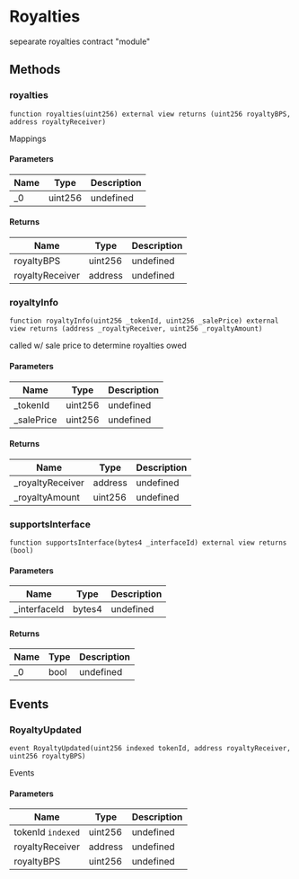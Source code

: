 # Royalties





sepearate royalties contract &quot;module&quot;



## Methods

### royalties

```solidity
function royalties(uint256) external view returns (uint256 royaltyBPS, address royaltyReceiver)
```

Mappings



#### Parameters

| Name | Type | Description |
|---|---|---|
| _0 | uint256 | undefined |

#### Returns

| Name | Type | Description |
|---|---|---|
| royaltyBPS | uint256 | undefined |
| royaltyReceiver | address | undefined |

### royaltyInfo

```solidity
function royaltyInfo(uint256 _tokenId, uint256 _salePrice) external view returns (address _royaltyReceiver, uint256 _royaltyAmount)
```

called w/ sale price to determine royalties owed



#### Parameters

| Name | Type | Description |
|---|---|---|
| _tokenId | uint256 | undefined |
| _salePrice | uint256 | undefined |

#### Returns

| Name | Type | Description |
|---|---|---|
| _royaltyReceiver | address | undefined |
| _royaltyAmount | uint256 | undefined |

### supportsInterface

```solidity
function supportsInterface(bytes4 _interfaceId) external view returns (bool)
```





#### Parameters

| Name | Type | Description |
|---|---|---|
| _interfaceId | bytes4 | undefined |

#### Returns

| Name | Type | Description |
|---|---|---|
| _0 | bool | undefined |



## Events

### RoyaltyUpdated

```solidity
event RoyaltyUpdated(uint256 indexed tokenId, address royaltyReceiver, uint256 royaltyBPS)
```

Events



#### Parameters

| Name | Type | Description |
|---|---|---|
| tokenId `indexed` | uint256 | undefined |
| royaltyReceiver  | address | undefined |
| royaltyBPS  | uint256 | undefined |



